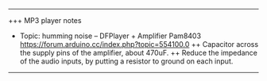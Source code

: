 --------------------------------------------------------------------------------
+++ MP3 player notes

+ Topic: humming noise – DFPlayer + Amplifier Pam8403
https://forum.arduino.cc/index.php?topic=554100.0
++ Capacitor across the supply pins of the amplifier, about 470uF.
++ Reduce the impedance of the audio inputs, by putting a resistor to ground on each input.

--------------------------------------------------------------------------------
